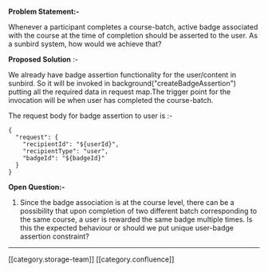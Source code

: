  **Problem Statement:-** 

Whenever a participant completes a course-batch, active badge associated with the course at the time of completion should be asserted to the user. As a sunbird system, how would we achieve that?



 **Proposed Solution**  :-

We already have badge assertion functionality for the user/content in sunbird. So it will be invoked in background("createBadgeAssertion") putting all the required data in request map.The trigger point for the invocation will be when user has completed the course-batch.

The request body for badge assertion to user is :-


```
{
  "request": {
    "recipientId": "${userId}",
    "recipientType": "user",
    "badgeId": "${badgeId}"
  }
}
```




 **Open Question:-** 


1. Since the badge association is at the course level, there can be a possibility that upon completion of two different batch corresponding to the same course, a user is rewarded the same badge multiple times. Is this the expected behaviour or should we put unique user-badge assertion constraint?



*****

[[category.storage-team]] 
[[category.confluence]] 
